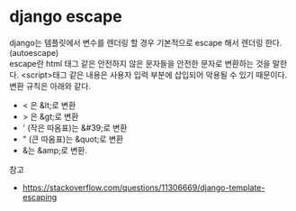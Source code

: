 # django escape
django는 템플릿에서 변수를 렌더링 할 경우 기본적으로 escape 해서 렌더링 한다. (autoescape)  
escape란 html 태그 같은 안전하지 않은 문자들을 안전한 문자로 변환하는 것을 말한다. \<script>태그 같은 내용은 사용자 입력 부분에 삽입되어 악용될 수 있기 때문이다.
변환 규칙은 아래와 같다.

- < 은 \&lt;로 변환 
- \> 은 \&gt;로 변환
- ' (작은 따옴표)는 \&#39;로 변환
- " (큰 따옴표)는 \&quot;로 변환
- &는 \&amp;로 변환.


참고
- https://stackoverflow.com/questions/11306669/django-template-escaping